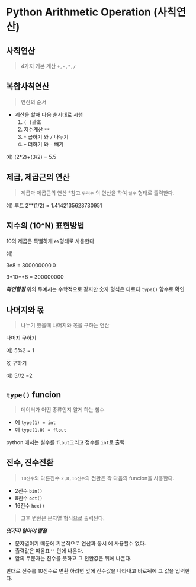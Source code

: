 # Python Arithmetic Operation (사칙연산)

## 사칙연산
>4가지 기본 계산 `+,-,*,/`

## 복합사칙연산
>연산의 순서
+ 계산을 할때 다음 순서대로 시행
    1. `( )`괄호
    2. 지수계산 `**`
    3. `*` 곱하기 와 `/` 나누기
    4. `+` 더하기 와 `-` 빼기

예) (2*2)+(3/2) = 5.5

## 제곱, 제곱근의 연산
> 제곱과 제곱근의 연산
> *참고 `무리수` 의 연산을 하여 `실수` 형태로 출력한다.

예) 루트 2**(1/2) = 1.4142135623730951

## 지수의 (10^N) 표현방법
10의 제곱은 특별하게 `eN`형태로 사용한다

예) 

3e8 = 300000000.0

3*10**8 = 300000000

___확인할점___  위의 두예시는 수학적으로 같지만 숫자 형식은 다르다 `type()` 함수로 확인

## 나머지와 몫 
>나누기 했을때 나머지와 몫을 구하는 연산

나머지 구하기

예) 5%2 = 1

몫 구하기

예) 5//2 =2

## `type()` funcion
>데이터가 어떤 종류인지 알게 하는 함수
+ 예 `type(1) = int`
+ 예 `type(1.0) = flout`

python 에서는 실수를 `flout`그리고 정수를 `int`로 출력

## 진수, 진수전환

>`10진수`외 다른진수 `2,8,16진수`의 전환은 각 다음의 funcion을 사용한다.

+ 2진수 `bin()`
+ 8진수 `oct()`
+ 16진수 `hex()`

>그후 변환은 문자열 형식으로 출력된다.

___몃가지 알아야 할점___

+ 문자열이기 때문에 기본적으로 연산과 동시 에 사용할수 없다.
+ 출력값은 따옴표`''` 안에 나온다.
+ 앞의 두문자는 진수를 뜻하고 그 전환값은 뒤에 나온다.

반대로 진수를 10진수로 변환 하려면 앞에 진수값을 나타내고 바로뒤에 그 값을 입력한다.




